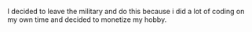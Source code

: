I decided to leave the military and do this because i did a lot of coding on my own time and decided to monetize my hobby.
